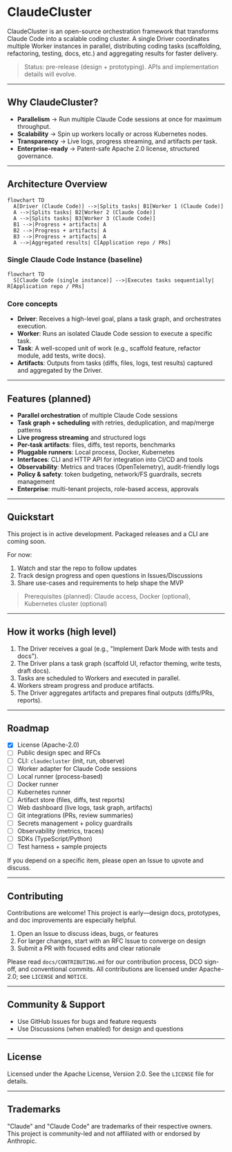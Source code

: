 # ClaudeCluster

ClaudeCluster is an open-source orchestration framework that transforms Claude Code into a scalable coding cluster. A single Driver coordinates multiple Worker instances in parallel, distributing coding tasks (scaffolding, refactoring, testing, docs, etc.) and aggregating results for faster delivery.

> Status: pre-release (design + prototyping). APIs and implementation details will evolve.

---

## Why ClaudeCluster?

- **Parallelism** → Run multiple Claude Code sessions at once for maximum throughput.
- **Scalability** → Spin up workers locally or across Kubernetes nodes.
- **Transparency** → Live logs, progress streaming, and artifacts per task.
- **Enterprise-ready** → Patent-safe Apache 2.0 license, structured governance.

---

## Architecture Overview

```mermaid
flowchart TD
  A[Driver (Claude Code)] -->|Splits tasks| B1[Worker 1 (Claude Code)]
  A -->|Splits tasks| B2[Worker 2 (Claude Code)]
  A -->|Splits tasks| B3[Worker 3 (Claude Code)]
  B1 -->|Progress + artifacts| A
  B2 -->|Progress + artifacts| A
  B3 -->|Progress + artifacts| A
  A -->|Aggregated results| C[Application repo / PRs]
```

### Single Claude Code Instance (baseline)

```mermaid
flowchart TD
  S[Claude Code (single instance)] -->|Executes tasks sequentially| R[Application repo / PRs]
```

### Core concepts

- **Driver**: Receives a high-level goal, plans a task graph, and orchestrates execution.
- **Worker**: Runs an isolated Claude Code session to execute a specific task.
- **Task**: A well-scoped unit of work (e.g., scaffold feature, refactor module, add tests, write docs).
- **Artifacts**: Outputs from tasks (diffs, files, logs, test results) captured and aggregated by the Driver.

---

## Features (planned)

- **Parallel orchestration** of multiple Claude Code sessions
- **Task graph + scheduling** with retries, deduplication, and map/merge patterns
- **Live progress streaming** and structured logs
- **Per-task artifacts**: files, diffs, test reports, benchmarks
- **Pluggable runners**: Local process, Docker, Kubernetes
- **Interfaces**: CLI and HTTP API for integration into CI/CD and tools
- **Observability**: Metrics and traces (OpenTelemetry), audit-friendly logs
- **Policy & safety**: token budgeting, network/FS guardrails, secrets management
- **Enterprise**: multi-tenant projects, role-based access, approvals

---

## Quickstart

This project is in active development. Packaged releases and a CLI are coming soon.

For now:

1. Watch and star the repo to follow updates
2. Track design progress and open questions in Issues/Discussions
3. Share use-cases and requirements to help shape the MVP

> Prerequisites (planned): Claude access, Docker (optional), Kubernetes cluster (optional)

---

## How it works (high level)

1. The Driver receives a goal (e.g., "Implement Dark Mode with tests and docs").
2. The Driver plans a task graph (scaffold UI, refactor theming, write tests, draft docs).
3. Tasks are scheduled to Workers and executed in parallel.
4. Workers stream progress and produce artifacts.
5. The Driver aggregates artifacts and prepares final outputs (diffs/PRs, reports).

---

## Roadmap

- [x] License (Apache-2.0)
- [ ] Public design spec and RFCs
- [ ] CLI: `claudecluster` (init, run, observe)
- [ ] Worker adapter for Claude Code sessions
- [ ] Local runner (process-based)
- [ ] Docker runner
- [ ] Kubernetes runner
- [ ] Artifact store (files, diffs, test reports)
- [ ] Web dashboard (live logs, task graph, artifacts)
- [ ] Git integrations (PRs, review summaries)
- [ ] Secrets management + policy guardrails
- [ ] Observability (metrics, traces)
- [ ] SDKs (TypeScript/Python)
- [ ] Test harness + sample projects

If you depend on a specific item, please open an Issue to upvote and discuss.

---

## Contributing

Contributions are welcome! This project is early—design docs, prototypes, and doc improvements are especially helpful.

1. Open an Issue to discuss ideas, bugs, or features
2. For larger changes, start with an RFC Issue to converge on design
3. Submit a PR with focused edits and clear rationale

Please read `docs/CONTRIBUTING.md` for our contribution process, DCO sign-off, and conventional commits. All contributions are licensed under Apache-2.0; see `LICENSE` and `NOTICE`.

---

## Community & Support

- Use GitHub Issues for bugs and feature requests
- Use Discussions (when enabled) for design and questions

---

## License

Licensed under the Apache License, Version 2.0. See the `LICENSE` file for details.

---

## Trademarks

"Claude" and "Claude Code" are trademarks of their respective owners. This project is community-led and not affiliated with or endorsed by Anthropic.

